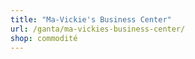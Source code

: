 ```yaml
---
title: "Ma-Vickie's Business Center"
url: /ganta/ma-vickies-business-center/
shop: commodité
---
```

